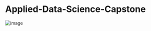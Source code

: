 # Applied-Data-Science-Capstone
![image](https://github.com/user-attachments/assets/1b179e64-8096-4969-81c6-c6af1d4688f6)

